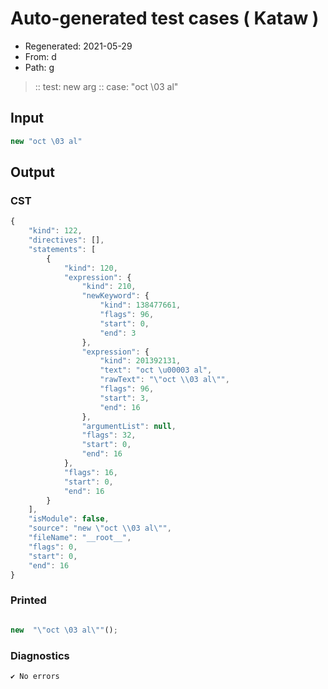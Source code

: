 # Auto-generated test cases ( Kataw )
- Regenerated: 2021-05-29
- From: d
- Path: g
> :: test: new arg
> :: case: "oct \03 al"
## Input

`````js
new "oct \03 al"
`````
## Output

### CST

```javascript
{
    "kind": 122,
    "directives": [],
    "statements": [
        {
            "kind": 120,
            "expression": {
                "kind": 210,
                "newKeyword": {
                    "kind": 138477661,
                    "flags": 96,
                    "start": 0,
                    "end": 3
                },
                "expression": {
                    "kind": 201392131,
                    "text": "oct \u00003 al",
                    "rawText": "\"oct \\03 al\"",
                    "flags": 96,
                    "start": 3,
                    "end": 16
                },
                "argumentList": null,
                "flags": 32,
                "start": 0,
                "end": 16
            },
            "flags": 16,
            "start": 0,
            "end": 16
        }
    ],
    "isModule": false,
    "source": "new \"oct \\03 al\"",
    "fileName": "__root__",
    "flags": 0,
    "start": 0,
    "end": 16
}
```

### Printed

```javascript

new  "\"oct \03 al\""();
```

### Diagnostics

```javascript
✔ No errors
```

